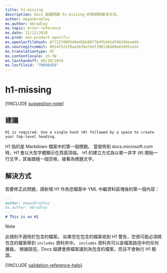 ```yaml
---
title: h1-missing
description: Docs 組建問題 h1-missing 的說明和解決方式。
author: meganbradley
ms.author: mbradley
ms.topic: error-reference
ms.date: 12/12/2018
ms.prod: non-product-specific
ms.openlocfilehash: 677127d09349445bb80778dfb501d7d4294ea46b
ms.sourcegitcommit: 89147521f0aa3b39e7ddf390136b09a43d95c416
ms.translationtype: HT
ms.contentlocale: zh-TW
ms.lasthandoff: 09/10/2019
ms.locfileid: "70848458"
---
```

# <a name="h1-missing"></a>h1-missing

[!INCLUDE [suggestion-note](includes/suggestion-note.md)]

## <a name="suggestion"></a>建議

`H1 is required. Use a single hash (#) followed by a space to create your top-level heading.`

H1 指的是 Markdown 檔案中的第一個標題。 當發佈到 docs.microsoft.com 時，H1 會以大型字體顯示在頁面頂端。 H1 的建立方式為以單一井字 (#) 開始一行文字，其後跟隨一個空格，接著為標題文字。

## <a name="resolution"></a>解決方式

若要修正此問題，請新增 H1 作為您檔案中 YML 中繼資料區塊後的第一個內容：

```markdown
---
author: meganbradley
ms.author: mbradley
---
# This is an H1
```

> [!NOTE]
> 此規則不適用於包含的檔案。 如果您在包含的檔案收到 H1 警告，您很可能必須將包含的檔案移到 `includes` 資料夾中。 `includes` 資料夾可以是檔案路徑中的任何層級。 根據路徑，Docs 組建會將檔案識別為包含的檔案，而且不會執行 H1 驗證。

<!--make sure to add this file to your includes folder and verify the path-->
[!INCLUDE [validation-reference-help](includes/validation-reference-help.md)]